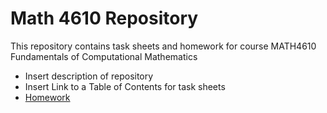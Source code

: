 # Math 4610 Repository
This repository contains task sheets and homework for course MATH4610 Fundamentals of Computational Mathematics
* Insert description of repository
* Insert Link to a Table of Contents for task sheets
* [Homework](http://github.com/chazcornwall/math4610/homework)

